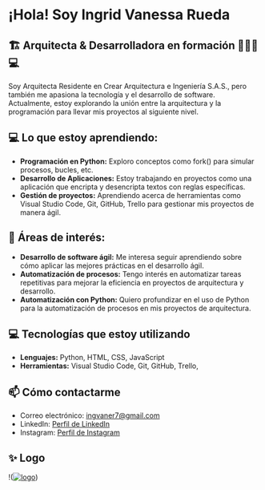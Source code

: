# ¡Hola! Soy Ingrid Vanessa Rueda

## 🏗️ Arquitecta & Desarrolladora en formación 👷🏼‍♀️💻

Soy Arquitecta Residente en Crear Arquitectura e Ingeniería S.A.S., pero también me apasiona la tecnología y el desarrollo de software. Actualmente, estoy explorando la unión entre la arquitectura y la programación para llevar mis proyectos al siguiente nivel.

## 💻 Lo que estoy aprendiendo:

- **Programación en Python:** Exploro conceptos como fork() para simular procesos, bucles, etc.
- **Desarrollo de Aplicaciones:** Estoy trabajando en proyectos como una aplicación que encripta y desencripta textos con reglas específicas.
- **Gestión de proyectos:** Aprendiendo acerca de herramientas como Visual Studio Code, Git, GitHub, Trello para gestionar mis proyectos de manera ágil.

## 👀 Áreas de interés:

- **Desarrollo de software ágil:** Me interesa seguir aprendiendo sobre cómo aplicar las mejores prácticas en el desarrollo ágil.
- **Automatización de procesos:** Tengo interés en automatizar tareas repetitivas para mejorar la eficiencia en proyectos de arquitectura y desarrollo.
- **Automatización con Python:** Quiero profundizar en el uso de Python para la automatización de procesos en mis proyectos de arquitectura.

## 💻 Tecnologías que estoy utilizando
- **Lenguajes:** Python, HTML, CSS, JavaScript
- **Herramientas:** Visual Studio Code, Git, GitHub, Trello, 

## 📫 Cómo contactarme 
- Correo electrónico: ingvaner7@gmail.com 
- LinkedIn: [Perfil de LinkedIn](https://www.linkedin.com/in/ingrid-vanessa-rueda-arteaga-3136b3286/)
- Instagram: [Perfil de Instagram](https://www.instagram.com/invaner7/)

## ✨ Logo

!(<a href="https://ibb.co/b2F7p4V"><img src="https://i.ibb.co/2sS5Xzr/logo.jpg" alt="logo" border="0"></a>)


  
